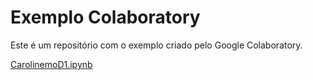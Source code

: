 # Exemplo Colaboratory  
Este é um repositório com o exemplo criado pelo Google Colaboratory.

[CarolinemoD1.ipynb](/CarolinemoD1.ipynb)
